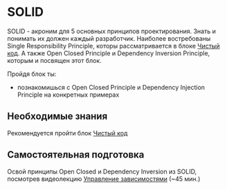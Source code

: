 # SOLID

SOLID - акроним для 5 основных принципов проектирования. Знать и понимать их должен каждый разработчик.
Наиболее востребованы Single Responsibility Principle, которы рассматривается в блоке [Чистый код](https://github.com/kontur-csharper/clean-code). А также Open Closed Principle и Dependency Inversion Principle, которым и посвящен этот блок.

Пройдя блок ты:

- познакомишься с Open Closed Principle и Dependency Injection Principle на конкретных примерах


## Необходимые знания

Рекомендуется пройти блок [Чистый код](https://github.com/kontur-csharper/clean-code)


## Самостоятельная подготовка

Освой принципы Open Closed и Dependency Inversion из SOLID, посмотрев видеолекцию [Управление зависимостями](https://ulearn.me/Course/cs2/Vviedieniie_93d19beb-1465-430f-ac12-03f40ebd3e17) (~45 мин.)

